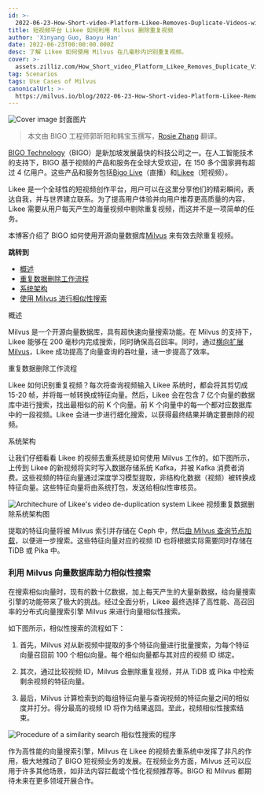 ```yaml
---
id: >-
  2022-06-23-How-Short-video-Platform-Likee-Removes-Duplicate-Videos-with-Milvus.md
title: 短视频平台 Likee 如何利用 Milvus 删除重复视频
author: 'Xinyang Guo, Baoyu Han'
date: 2022-06-23T00:00:00.000Z
desc: 了解 Likee 如何使用 Milvus 在几毫秒内识别重复视频。
cover: >-
  assets.zilliz.com/How_Short_video_Platform_Likee_Removes_Duplicate_Videos_with_Milvus_07bd75ec82.png
tag: Scenarios
tags: Use Cases of Milvus
canonicalUrl: >-
  https://milvus.io/blog/2022-06-23-How-Short-video-Platform-Likee-Removes-Duplicate-Videos-with-Milvus.md
---
```

<p>
  
   <span class="img-wrapper"> <img translate="no" src="https://assets.zilliz.com/How_Short_video_Platform_Likee_Removes_Duplicate_Videos_with_Milvus_07bd75ec82.png" alt="Cover image" class="doc-image" id="cover-image" />
   </span> <span class="img-wrapper"> <span>封面图片</span> </span></p>
<blockquote>
<p>本文由 BIGO 工程师郭昕阳和韩宝玉撰写，<a href="https://www.linkedin.cn/incareer/in/rosie-zhang-694528149">Rosie Zhang</a> 翻译。</p>
</blockquote>
<p><a href="https://www.bigo.sg/">BIGO Technology</a>（BIGO）是新加坡发展最快的科技公司之一。在人工智能技术的支持下，BIGO 基于视频的产品和服务在全球大受欢迎，在 150 多个国家拥有超过 4 亿用户。这些产品和服务包括<a href="https://www.bigo.tv/bigo_intro/en.html?hk=true">Bigo Live</a>（直播）和<a href="https://likee.video/">Likee</a>（短视频）。</p>
<p>Likee 是一个全球性的短视频创作平台，用户可以在这里分享他们的精彩瞬间，表达自我，并与世界建立联系。为了提高用户体验并向用户推荐更高质量的内容，Likee 需要从用户每天产生的海量视频中剔除重复视频，而这并不是一项简单的任务。</p>
<p>本博客介绍了 BIGO 如何使用开源向量数据库<a href="https://milvus.io">Milvus</a> 来有效去除重复视频。</p>
<p><strong>跳转到</strong></p>
<ul>
<li><a href="#Overview">概述</a></li>
<li><a href="#Video-deduplication-workflow">重复数据删除工作流程</a></li>
<li><a href="#System-architecture">系统架构</a></li>
<li><a href="#Using-Milvus-vector-database-to-power-similarity-search">使用 Milvus 进行相似性搜索</a></li>
</ul>
<custom-h1>概述</custom-h1><p>Milvus 是一个开源向量数据库，具有超快速向量搜索功能。在 Milvus 的支持下，Likee 能够在 200 毫秒内完成搜索，同时确保高召回率。同时，通过<a href="https://milvus.io/docs/v2.0.x/scaleout.md#Scale-a-Milvus-Cluster">横向扩展 Milvus</a>，Likee 成功提高了向量查询的吞吐量，进一步提高了效率。</p>
<custom-h1>重复数据删除工作流程</custom-h1><p>Likee 如何识别重复视频？每次将查询视频输入 Likee 系统时，都会将其剪切成 15-20 帧，并将每一帧转换成特征向量。然后，Likee 会在包含 7 亿个向量的数据库中进行搜索，找出最相似的前 K 个向量。前 K 个向量中的每一个都对应数据库中的一段视频。Likee 会进一步进行细化搜索，以获得最终结果并确定要删除的视频。</p>
<custom-h1>系统架构</custom-h1><p>让我们仔细看看 Likee 的视频去重系统是如何使用 Milvus 工作的。如下图所示，上传到 Likee 的新视频将实时写入数据存储系统 Kafka，并被 Kafka 消费者消费。这些视频的特征向量通过深度学习模型提取，非结构化数据（视频）被转换成特征向量。这些特征向量将由系统打包，发送给相似性审核员。</p>
<p>
  
   <span class="img-wrapper"> <img translate="no" src="https://assets.zilliz.com/Likee_1_6f7ebcd8fc.png" alt="Architechure of Likee's video de-duplication system" class="doc-image" id="architechure-of-likee's-video-de-duplication-system" />
   </span> <span class="img-wrapper"> <span>Likee 视频重复数据删除系统架构图</span> </span></p>
<p>提取的特征向量将被 Milvus 索引并存储在 Ceph 中，然后<a href="https://milvus.io/blog/deep-dive-5-real-time-query.md">由 Milvus 查询节点加载</a>，以便进一步搜索。这些特征向量对应的视频 ID 也将根据实际需要同时存储在 TiDB 或 Pika 中。</p>
<h3 id="Using-Milvus-vector-database-to-power-similarity-search" class="common-anchor-header">利用 Milvus 向量数据库助力相似性搜索</h3><p>在搜索相似向量时，现有的数十亿数据，加上每天产生的大量新数据，给向量搜索引擎的功能带来了极大的挑战。经过全面分析，Likee 最终选择了高性能、高召回率的分布式向量搜索引擎 Milvus 来进行向量相似性搜索。</p>
<p>如下图所示，相似性搜索的流程如下：</p>
<ol>
<li><p>首先，Milvus 对从新视频中提取的多个特征向量进行批量搜索，为每个特征向量召回前 100 个相似向量。每个相似向量都与其对应的视频 ID 绑定。</p></li>
<li><p>其次，通过比较视频 ID，Milvus 会删除重复视频，并从 TiDB 或 Pika 中检索剩余视频的特征向量。</p></li>
<li><p>最后，Milvus 计算检索到的每组特征向量与查询视频的特征向量之间的相似度并打分。得分最高的视频 ID 将作为结果返回。至此，视频相似性搜索结束。</p></li>
</ol>
<p>
  
   <span class="img-wrapper"> <img translate="no" src="https://assets.zilliz.com/02_a24d251c8f.png" alt="Procedure of a similarity search" class="doc-image" id="procedure-of-a-similarity-search" />
   </span> <span class="img-wrapper"> <span>相似性搜索的程序</span> </span></p>
<p>作为高性能的向量搜索引擎，Milvus 在 Likee 的视频去重系统中发挥了非凡的作用，极大地推动了 BIGO 短视频业务的发展。在视频业务方面，Milvus 还可以应用于许多其他场景，如非法内容拦截或个性化视频推荐等。BIGO 和 Milvus 都期待未来在更多领域开展合作。</p>
